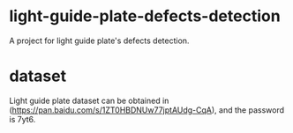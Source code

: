 # light-guide-plate-defects-detection
A project for light guide plate's defects detection.
# dataset
Light guide plate dataset can be obtained in (https://pan.baidu.com/s/1ZT0HBDNUw77jptAUdg-CqA), and the password is 7yt6.
